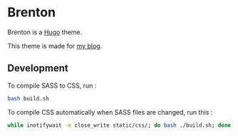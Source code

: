 # Brenton

Brenton is a [Hugo](https://gohugo.io) theme.

This theme is made for [my blog](https://subinsb.com).

## Development

To compile SASS to CSS, run :

```bash
bash build.sh
```

To compile CSS automatically when SASS files are changed, run this :

```bash
while inotifywait -e close_write static/css/; do bash ./build.sh; done
```
